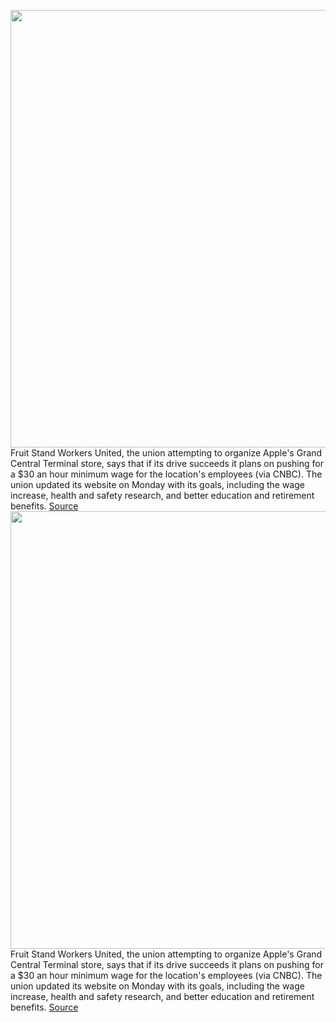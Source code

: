 <img src='https://cdn.vox-cdn.com/thumbor/ZvXgCnc3VJgvFettEndJXfmK09E=/0x0:4597x3064/1200x800/filters:focal(1932x1165:2666x1899)/cdn.vox-cdn.com/uploads/chorus_image/image/70768291/1392181848.0.jpg' width='700px' /><br/>
Fruit Stand Workers United, the union attempting to organize Apple's Grand Central Terminal store, says that if its drive succeeds it plans on pushing for a $30 an hour minimum wage for the location's employees (via CNBC). The union updated its website on Monday with its goals, including the wage increase, health and safety research, and better education and retirement benefits.
<a href='https://www.theverge.com/2022/4/19/23032222/apple-retail-fruit-stand-workers-united-minimum-wage'> Source <a/><img src='https://cdn.vox-cdn.com/thumbor/ZvXgCnc3VJgvFettEndJXfmK09E=/0x0:4597x3064/1200x800/filters:focal(1932x1165:2666x1899)/cdn.vox-cdn.com/uploads/chorus_image/image/70768291/1392181848.0.jpg' width='700px' /><br/>
Fruit Stand Workers United, the union attempting to organize Apple's Grand Central Terminal store, says that if its drive succeeds it plans on pushing for a $30 an hour minimum wage for the location's employees (via CNBC). The union updated its website on Monday with its goals, including the wage increase, health and safety research, and better education and retirement benefits.
<a href='https://www.theverge.com/2022/4/19/23032222/apple-retail-fruit-stand-workers-united-minimum-wage'> Source <a/>